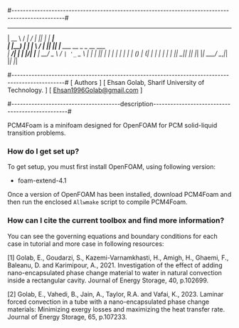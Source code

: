 #------------------------------------------------------------------------------------------------#
  _____   _____ __  __ _  _   ______                    
 |  __ \ / ____|  \/  | || | |  ____|                   
 | |__) | |    | \  / | || |_| |__ ___   __ _ _ __ ___  
 |  ___/| |    | |\/| |__   _|  __/ _ \ / _` | '_ ` _ \ 
 | |    | |____| |  | |  | | | | | (_) | (_| | | | | | |
 |_|     \_____|_|  |_|  |_| |_|  \___/ \__,_|_| |_| |_|
                                                        
#------------------------------------------------------------------------------------------------#
[                                    Authors                                                     ]
[                 Ehsan Golab, Sharif University of Technology.                                  ]
[                           Ehsan1996Golab@gmail.com                                             ]                


#--------------------------------------description------------------------------------------------#

PCM4Foam is a minifoam designed for OpenFOAM for PCM solid-liquid transition problems.



### How do I get set up? ###

To get setup, you must first install OpenFOAM, using following version:
- foam-extend-4.1

Once a version of OpenFOAM has been installed, download PCM4Foam and then run the enclosed `Allwmake` script to compile PCM4Foam.



### How can I cite the current toolbox and find more information? ###

You can see the governing equations and boundary conditions for each case in tutorial and more case in following resources:

[1] Golab, E., Goudarzi, S., Kazemi-Varnamkhasti, H., Amigh, H., Ghaemi, F., Baleanu, D. and Karimipour, A., 2021. Investigation of the effect of adding nano-encapsulated phase change material to water in natural convection inside a rectangular cavity. Journal of Energy Storage, 40, p.102699.

[2] Golab, E., Vahedi, B., Jain, A., Taylor, R.A. and Vafai, K., 2023. Laminar forced convection in a tube with a nano-encapsulated phase change materials: Minimizing exergy losses and maximizing the heat transfer rate. Journal of Energy Storage, 65, p.107233.


